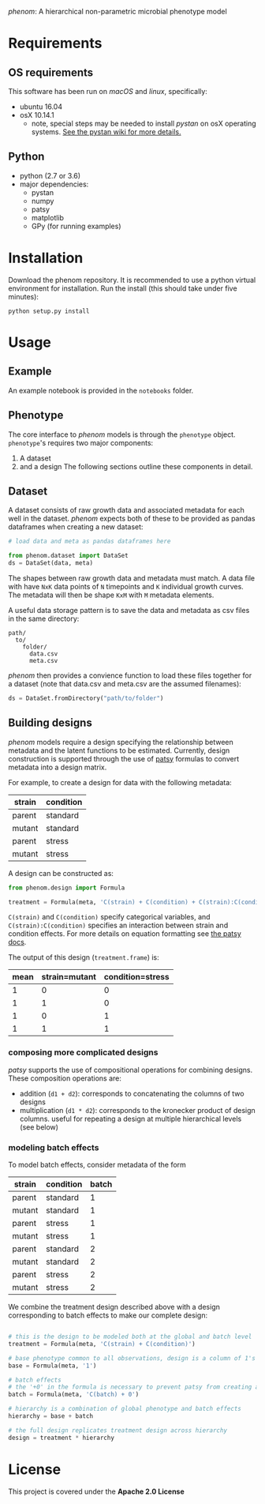 
*phenom*: A hierarchical non-parametric microbial phenotype model

# Requirements

## OS requirements
This software has been run on *macOS* and *linux*, specifically:
* ubuntu 16.04
* osX 10.14.1
  * note, special steps may be needed to install *pystan* on osX
    operating systems. [See the pystan wiki for more details.](https://github.com/stan-dev/pystan/wiki/PyStan-and-OS-X)
	
## Python

* python (2.7 or 3.6)
* major dependencies:
  * pystan
  * numpy
  * patsy
  * matplotlib
  * GPy (for running examples)

# Installation

Download the phenom repository. It is recommended to use a python
virtual environment for installation. Run the install (this should
take under five minutes):

	python setup.py install
	
# Usage

## Example

An example notebook is provided in the `notebooks` folder. 

## Phenotype

The core interface to *phenom* models is through the `phenotype`
object. `phenotype`'s requires two major components:
1. A dataset
2. and a design
The following sections outline these components in detail.

## Dataset

A dataset consists of raw growth data and associated metadata for each
well in the dataset. *phenom* expects both of these to be provided as
pandas dataframes when creating a new dataset:
```python
# load data and meta as pandas dataframes here

from phenom.dataset import DataSet
ds = DataSet(data, meta)
```

The shapes between raw growth data and metadata must match. A data
file with have `NxK` data points of `N` timepoints and `K` individual
growth curves. The metadata will then be shape `KxM` with `M` metadata elements.

A useful data storage pattern is to save the data and metadata as csv
files in the same directory:
```
path/
  to/
    folder/
      data.csv
      meta.csv
```
*phenom* then provides a convience function to load these files
together for a dataset (note that data.csv and meta.csv are the
assumed filenames):
```python
ds = DataSet.fromDirectory("path/to/folder")
```

## Building designs

*phenom* models require a design specifying the relationship between
metadata and the latent functions to be estimated. Currently, design
construction is supported through the use of
[patsy](https://patsy.readthedocs.io) formulas to convert metadata
into a design matrix.

For example, to create a design for data with the following metadata:

| strain  | condition |
| ------------- | ------------- |
| parent  | standard  |
| mutant  | standard |
| parent  | stress |
| mutant  | stress |

A design can be constructed as:

```python
from phenom.design import Formula

treatment = Formula(meta, 'C(strain) + C(condition) + C(strain):C(condition)')
```
`C(strain)` and `C(condition)` specify categorical variables, and `C(strain):C(condition)` specifies an interaction between strain and condition effects. For more details on equation formatting see [the patsy docs](https://patsy.readthedocs.io/en/latest/formulas.html#the-formula-language).

The output of this design (`treatment.frame`) is:

| mean  | strain=mutant  | condition=stress |
| ------------- | ------------- | ------------- |
1 | 0  | 0  |
1 | 1  | 0 |
1 | 0  | 1 |
1 | 1  | 1 |

### composing more complicated designs

*patsy* supports the use of compositional operations for combining designs. These composition operations are:
* addition (`d1 + d2`): corresponds to concatenating the columns of two designs
* multiplication (`d1 * d2`): corresponds to the kronecker product of design columns. useful for repeating a design at multiple hierarchical levels (see below)

### modeling batch effects

To model batch effects, consider metadata of the form

| strain  | condition | batch |
| ------------- | ------------- | ------------- |
| parent  | standard  | 1
| mutant  | standard | 1
| parent  | stress | 1
| mutant  | stress | 1
| parent  | standard  | 2
| mutant  | standard | 2
| parent  | stress | 2
| mutant  | stress | 2

We combine the treatment design described above with a design corresponding to batch effects to make our complete design:
```python

# this is the design to be modeled both at the global and batch level
treatment = Formula(meta, 'C(strain) + C(condition)')

# base phenotype common to all observations, design is a column of 1's
base = Formula(meta, '1')

# batch effects
# the '+0' in the formula is necessary to prevent patsy from creating an un-desired intercept column
batch = Formula(meta, 'C(batch) + 0')

# hierarchy is a combination of global phenotype and batch effects
hierarchy = base + batch

# the full design replicates treatment design across hierarchy
design = treatment * hierarchy
```

# License

This project is covered under the **Apache 2.0 License**
